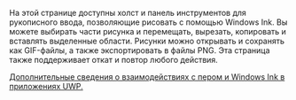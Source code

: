 ﻿На этой странице доступны холст и панель инструментов для рукописного ввода, позволяющие рисовать с помощью Windows Ink. Вы можете выбирать части рисунка и перемещать, вырезать, копировать и вставлять выделенные области. Рисунки можно открывать и сохранять как GIF-файлы, а также экспортировать в файлы PNG. Эта страница также поддерживает откат и повтор любого действия.
 
[Дополнительные сведения о взаимодействиях с пером и Windows Ink в приложениях UWP.](https://docs.microsoft.com//windows/uwp/design/input/pen-and-stylus-interactions)
